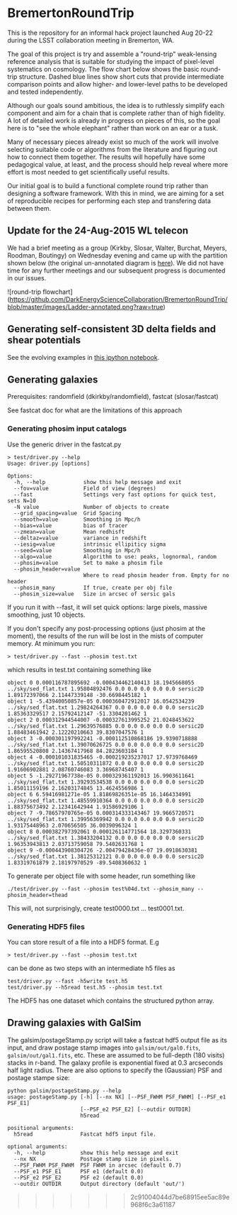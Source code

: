 # BremertonRoundTrip

This is the repository for an informal hack project launched Aug 20-22 during the LSST collaboration meeting in Bremerton, WA.

The goal of this project is try and assemble a "round-trip" weak-lensing reference analysis that is suitable for
studying the impact of pixel-level systematics on cosmology.  The flow chart below shows the basic round-trip structure. Dashed blue lines show short cuts that provide intermediate comparison points and allow higher- and lower-level paths to be developed and tested independently.

Although our goals sound ambitious, the idea is to ruthlessly simplify each component and aim for a chain that is
complete rather than of high fidelity. A lot of detailed work is already in progress on pieces of this, so the
goal here is to "see the whole elephant" rather than work on an ear or a tusk.

Many of necessary pieces already exist so much of the work will involve selecting suitable code or algorithms from
the literature and figuring out how to connect them together.  The results will hopefully have some pedagogical value,
at least, and the process should help reveal where more effort is most needed to get scientifically useful results.

Our initial goal is to build a functional complete round trip rather than designing a software framework.  With this in mind, we are aiming for a set of reproducible recipes for performing each step and transfering data between them.

## Update for the 24-Aug-2015 WL telecon

We had a brief meeting as a group (Kirkby, Slosar, Walter, Burchat, Meyers, Roodman, Boutingy) on Wednesday evening and came up with the partition shown below (the original un-annotated diagram is [here](https://github.com/DarkEnergyScienceCollaboration/BremertonRoundTrip/blob/master/images/Ladder.png?raw=true)). We did not have time for any further meetings and our subsequent progress is documented in our issues.

![round-trip flowchart]
(https://github.com/DarkEnergyScienceCollaboration/BremertonRoundTrip/blob/master/images/Ladder-annotated.png?raw=true)

## Generating self-consistent 3D delta fields and shear potentials

See the evolving examples in [this ipython notebook](https://github.com/DarkEnergyScienceCollaboration/BremertonRoundTrip/blob/master/notebooks/GaussianRandomFieldGeneration.ipynb).

## Generating galaxies

Prerequisites: randomfield (dkirkby/randomfield), fastcat (slosar/fastcat)

See fastcat doc for what are the limitations of this approach

### Generating phosim input catalogs

Use the generic driver in the fastcat.py

```
> test/driver.py --help
Usage: driver.py [options]

Options:
  -h, --help            show this help message and exit
  --fov=value           Field of view (degrees)
  --fast                Settings very fast options for quick test, sets N=10
  -N value              Number of objects to create
  --grid_spacing=value  Grid Spacing
  --smooth=value        Smoothing in Mpc/h
  --bias=value          bias of tracer
  --zmean=value         Mean redhisft
  --deltaz=value        variance in redshift
  --iesig=value         intrinsic ellipiticy sigma
  --seed=value          Smoothing in Mpc/h
  --algo=value          Algorithm to use: peaks, lognormal, random
  --phosim=value        Set to make a phosim file
  --phosim_header=value
                        Where to read phosim header from. Empty for no header
  --phosim_many         If true, create per obj file
  --phosim_size=value   Size in arcsec of sersic gals
```

If you run it with --fast, it will set quick options: large pixels, massive smoothing, just 10 objects.

If you don't specify any post-processing options (just phosim at the moment), the results of the run will be lost in the mists of computer memory.
At minimum you run:

```
> test/driver.py --fast --phosim test.txt
```
which results in test.txt containing something like
```
object 0 0.000116787895692 -0.000434462140413 18.1945668055 ../sky/sed_flat.txt 1.95804892476 0.0 0.0 0.0 0.0 0.0 sersic2D 1.89172397066 2.11447339148 -30.6698445182 1
object 1 -5.43940050857e-05 0.000360472912017 16.0542534239 ../sky/sed_flat.txt 1.29824264367 0.0 0.0 0.0 0.0 0.0 sersic2D 1.85363329517 2.15792412147 -51.3304201462 1
object 2 0.000312944544007 -0.000327613995252 21.0248453622 ../sky/sed_flat.txt 1.29639576885 0.0 0.0 0.0 0.0 0.0 sersic2D 1.88483461942 2.12220210663 39.8307047576 1
object 3 -0.000301197992241 -0.000112510868186 19.9390718888 ../sky/sed_flat.txt 1.39070626725 0.0 0.0 0.0 0.0 0.0 sersic2D 1.86595520808 2.14367417968 84.2823603184 1
object 4 -0.000101031835465 -0.000219235237017 17.9739768469 ../sky/sed_flat.txt 1.50510311872 0.0 0.0 0.0 0.0 0.0 sersic2D 1.91606902881 2.08760746083 3.36968745407 1
object 5 -1.29271967738e-05 0.000329361192013 16.9903611641 ../sky/sed_flat.txt 1.39293534538 0.0 0.0 0.0 0.0 0.0 sersic2D 1.85011159196 2.16203174845 13.4624556986 1
object 6 6.59416981271e-05 1.81869826351e-05 16.1464334991 ../sky/sed_flat.txt 1.48559910364 0.0 0.0 0.0 0.0 0.0 sersic2D 1.88375673492 2.12341642944 1.91586929106 1
object 7 -9.78657970765e-05 0.000314333143467 19.9665720571 ../sky/sed_flat.txt 1.39956369942 0.0 0.0 0.0 0.0 0.0 sersic2D 1.93175448963 2.070656505 36.0039096324 1
object 8 0.000382797392061 0.000126114771564 18.3297360331 ../sky/sed_flat.txt 1.38433204132 0.0 0.0 0.0 0.0 0.0 sersic2D 1.96353943813 2.03713759058 79.5402631768 1
object 9 -0.000443908304726 -2.00479428436e-07 19.0918630381 ../sky/sed_flat.txt 1.38125312121 0.0 0.0 0.0 0.0 0.0 sersic2D 1.83319761879 2.18197970529 -89.5408360632 1
```

To generate per object file with some header, run something like
```
./test/driver.py --fast --phosim test%04d.txt --phosim_many --phosim_header=thead
```
This will, not surprisingly, create test0000.txt ... test0001.txt.

### Generating HDF5 files

You can store result of a file into a HDF5 format. E.g

```
> test/driver.py --fast --phosim test.txt
```

can be done as two steps with an intermediate h5 files as

```
test/driver.py --fast -h5write test.h5
test/driver.py --h5read test.h5 --phosim test.txt
```

The HDF5 has one dataset which contains the structured python array.

## Drawing galaxies with GalSim

The galsim/postageStamp.py script will take a fastcat hdf5 output file as its input, and draw
postage stamp images into `galsim/out/gal0.fits`, `galsim/out/gal1.fits`, etc.  These are assumed to
be full-depth (180 visits) stacks in r-band.   The galaxy profile is exponential fixed at 0.3
arcseconds half light radius.  There are also options to specify the (Gaussian) PSF and postage
stampe size:

```
python galsim/postageStamp.py --help
usage: postageStamp.py [-h] [--nx NX] [--PSF_FWHM PSF_FWHM] [--PSF_e1 PSF_E1]
                       [--PSF_e2 PSF_E2] [--outdir OUTDIR]
                       h5read

positional arguments:
  h5read               Fastcat hdf5 input file.

optional arguments:
  -h, --help           show this help message and exit
  --nx NX              Postage stamp size in pixels.
  --PSF_FWHM PSF_FWHM  PSF FWHM in arcsec (default 0.7)
  --PSF_e1 PSF_E1      PSF e1 (default 0.0)
  --PSF_e2 PSF_E2      PSF e2 (default 0.0)
  --outdir OUTDIR      Output directory (default 'out/')
```
>>>>>>> 2c91004044d7be68915ee5ac89e968f6c3a61187
